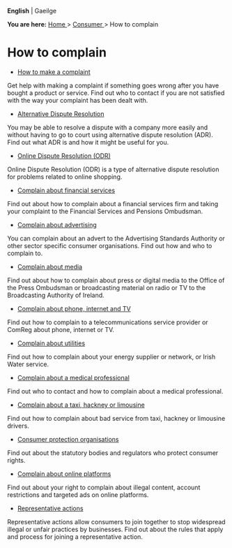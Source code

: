 **English** |  Gaeilge 

**You are here:** [ Home ](/en/) > [ Consumer ](/en/consumer/) > How to
complain

#  How to complain

  * [ How to make a complaint ](/en/consumer/how-to-complain/how-to-make-a-complaint/)

Get help with making a complaint if something goes wrong after you have bought
a product or service. Find out who to contact if you are not satisfied with
the way your complaint has been dealt with.

  * [ Alternative Dispute Resolution ](/en/consumer/how-to-complain/alternative-dispute-resolution/)

You may be able to resolve a dispute with a company more easily and without
having to go to court using alternative dispute resolution (ADR). Find out
what ADR is and how it might be useful for you.

  * [ Online Dispute Resolution (ODR) ](/en/consumer/how-to-complain/online-dispute-resolution/)

Online Dispute Resolution (ODR) is a type of alternative dispute resolution
for problems related to online shopping.

  * [ Complain about financial services ](/en/consumer/how-to-complain/complain-about-financial-services/)

Find out about how to complain about a financial services firm and taking your
complaint to the Financial Services and Pensions Ombudsman.

  * [ Complain about advertising ](/en/consumer/how-to-complain/complain-about-advertising/)

You can complain about an advert to the Advertising Standards Authority or
other sector specific consumer organisations. Find out how and who to complain
to.

  * [ Complain about media ](/en/consumer/how-to-complain/complain-about-media/)

Find out about how to complain about press or digital media to the Office of
the Press Ombudsman or broadcasting material on radio or TV to the
Broadcasting Authority of Ireland.

  * [ Complain about phone, internet and TV ](/en/consumer/how-to-complain/complain-about-phone-internet-and-tv/)

Find out how to complain to a telecommunications service provider or ComReg
about phone, internet or TV.

  * [ Complain about utilities ](/en/consumer/how-to-complain/complain-about-utilities/)

Find out how to complain about your energy supplier or network, or Irish Water
service.

  * [ Complain about a medical professional ](/en/consumer/how-to-complain/complain-about-medical-professionals/)

Find out who to contact and how to complain about a medical professional.

  * [ Complain about a taxi, hackney or limousine ](/en/consumer/how-to-complain/complain-about-taxis-hackneys-limousines/)

Find out how to complain about bad service from taxi, hackney or limousine
drivers.

  * [ Consumer protection organisations ](/en/consumer/how-to-complain/consumer-protection-organisations/)

Find out about the statutory bodies and regulators who protect consumer
rights.

  * [ Complain about online platforms ](/en/consumer/how-to-complain/complain-about-online-platforms/)

Find out about your right to complain about illegal content, account
restrictions and targeted ads on online platforms.

  * [ Representative actions ](/en/consumer/how-to-complain/representative-actions/)

Representative actions allow consumers to join together to stop widespread
illegal or unfair practices by businesses. Find out about the rules that apply
and process for joining a representative action.
